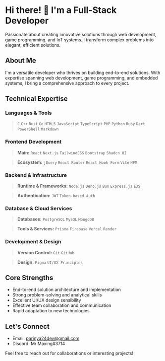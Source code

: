 # Hi there! 👋 I'm a Full-Stack Developer

Passionate about creating innovative solutions through web development, game programming, and IoT systems. I transform complex problems into elegant, efficient solutions.

## About Me

I'm a versatile developer who thrives on building end-to-end solutions. With expertise spanning web development, game programming, and embedded systems, I bring a comprehensive approach to every project.

## Technical Expertise

### Languages & Tools
<!-- PROGRAMMING LANGUAGES -->
> `C` `C++` `Rust` `Go` `HTML5` `JavaScript` `TypeScript` `PHP` `Python` `Ruby` `Dart` `PowerShell` `Markdown`

### Frontend Development 
<!-- FRONTEND TECHNOLOGIES -->
> **Main:**
`React` `Next.js` `TailwindCSS` `Bootstrap` `Shadcn UI`

> **Ecosystem:**
`jQuery` `React Router` `React Hook Form` `Vite` `NPM`

### Backend & Infrastructure
<!-- BACKEND TECHNOLOGIES -->
> **Runtime & Frameworks:**
`Node.js` `Deno.js` `Bun` `Express.js` `EJS`

> **Authentication:**
`JWT` `Token-based Auth`

### Database & Cloud Services
<!-- DATABASE AND CLOUD -->
> **Databases:**
`PostgreSQL` `MySQL` `MongoDB`

> **Tools & Services:**
`Prisma` `Firebase` `Vercel` `Render`

### Development & Design
<!-- DEVELOPMENT TOOLS -->
> **Version Control:**
`Git` `GitHub`

> **Design:**
`Figma` `UI/UX Principles`

## Core Strengths

- End-to-end solution architecture and implementation
- Strong problem-solving and analytical skills
- Excellent UI/UX design sensibility
- Effective team collaboration and communication
- Rapid adaptation to new technologies

## Let's Connect

- Email: parinya24dev@gmail.com
- Discord: Mr Maxing#3714

Feel free to reach out for collaborations or interesting projects!
